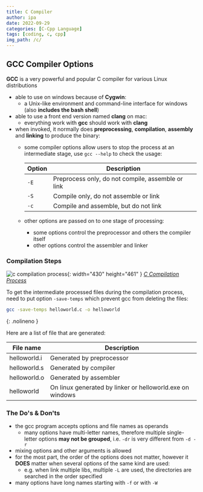 ```yaml
---
title: C Compiler
author: ipa
date: 2022-09-29
categories: [C-Cpp Language]
tags: [coding, c, cpp]
img_path: /c/
---
```


## GCC Compiler Options

**GCC** is a very powerful and popular C compiler for various Linux distributions

- able to use on windows because of **Cygwin**:
  - a Unix-like environment and command-line interface for windows (also **includes the bash shell**)
- able to use a front end version named **clang** on mac:
  - everything work with **gcc** should work with **clang**
- when invoked, it normally does **preprocessing**, **compilation**, **assembly** and **linking** to produce the binary:
  - some compiler options allow users to stop the process at an intermediate stage, use `gcc --help` to check the usage:
    
    | Option | Description                                       |
    | ------ | ------------------------------------------------- |
    | `-E`   | Preprocess only, do not compile, assemble or link |
    | `-S`   | Compile only, do not assemble or link             |
    | `-c`   | Compile and assemble, but do not link             |
  - other options are passed on to one stage of processing:
    - some options control the preprocessor and others the compiler itself
    - other options control the assembler and linker

### Compilation Steps

![c compilation process](c_compilation_process.png){: width="430" height="461" }
_[C Compilation Process](https://codeforwin.org/c-programming/c-compilation-process)_

To get the intermediate processed files during the compilation process, need to put option `-save-temps` which prevent gcc from deleting the files:

```bash
gcc -save-temps helloworld.c -o helloworld
```
{: .nolineno }

Here are a list of file that are generated:

| File name    | Description                                               |
| ------------ | --------------------------------------------------------- |
| helloworld.i | Generated by preprocessor                                 |
| helloworld.s | Generated by compiler                                     |
| helloworld.o | Generated by assembler                                    |
| helloworld   | On linux generated by linker or helloworld.exe on windows |

### The Do's & Don'ts

- the gcc program accepts options and file names as operands
  - many options have multi-letter names, therefore multiple single-letter options **may not be grouped**, i.e. `-dr` is very different from `-d -r`
- mixing options and other arguments is allowed
- for the most part, the order of the options does not matter, however it **DOES** matter when several options of the same kind are used:
  - e.g. when link multiple libs, multiple `-L` are used, the directories are searched in the order specified
- many options have long names starting with `-f` or with `-W`

